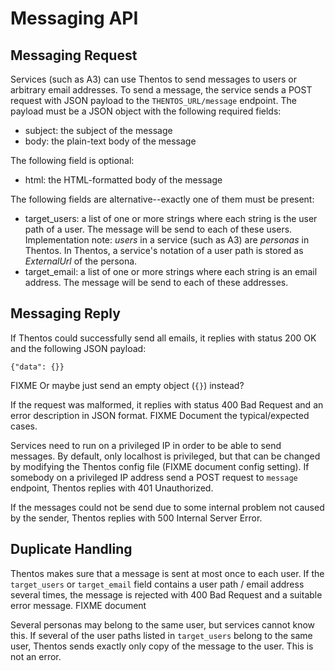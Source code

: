 # Messaging API

## Messaging Request

Services (such as A3) can use Thentos to send messages to users or arbitrary
email addresses. To send a message, the service sends a POST request with
JSON payload to the `THENTOS_URL/message` endpoint. The payload must be a
JSON object with the following required fields:

* subject: the subject of the message
* body: the plain-text body of the message

The following field is optional:

* html: the HTML-formatted body of the message

The following fields are alternative--exactly one of them must be present:

* target_users: a list of one or more strings where each string is the user
  path of a user. The message will be send to each of these users.
  Implementation note: *users* in a service (such as A3) are *personas* in
  Thentos. In Thentos, a service's notation of a user path is stored as
  *ExternalUrl* of the persona.
* target_email: a list of one or more strings where each string is an email
  address. The message will be send to each of these addresses.

## Messaging Reply

If Thentos could successfully send all emails, it replies with status
200 OK and the following JSON payload:

    {"data": {}}

FIXME Or maybe just send an empty object (`{}`) instead?

If the request was malformed, it replies with status 400 Bad Request and an
error description in JSON format. FIXME Document the typical/expected cases.

Services need to run on a privileged IP in order to be able to send
messages. By default, only localhost is privileged, but that can be changed
by modifying the Thentos config file (FIXME document config setting). If
somebody on a privileged IP address send a POST request to `message`
endpoint, Thentos replies with 401 Unauthorized.

If the messages could not be send due to some internal problem not caused
by the sender, Thentos replies with 500 Internal Server Error.

## Duplicate Handling

Thentos makes sure that a message is sent at most once to each user. If the
`target_users` or `target_email` field contains a user path / email
address several times, the message is rejected with 400 Bad Request and a
suitable error message. FIXME document

Several personas may belong to the same user, but services cannot know
this. If several of the user paths listed in `target_users` belong to the
same user, Thentos sends exactly only copy of the message to the user. This
is not an error.
